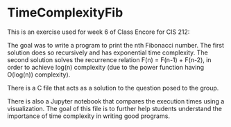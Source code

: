 # TimeComplexityFib

This is an exercise used for week 6 of Class Encore for CIS 212:

The goal was to write a program to print the nth Fibonacci number. The first solution does so recursively and has exponential time complexity. The second solution solves the recurrence relation F(n) = F(n-1) + F(n-2), in order to achieve log(n) complexity (due to the power function having O(log(n)) complexity).

There is a C file that acts as a solution to the question posed to the group.

There is also a Jupyter notebook that compares the execution times using a visualization. The goal of this file is to further help students understand the importance of time complexity in writing good programs. 
